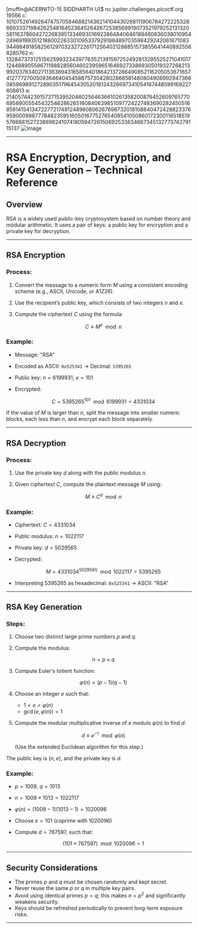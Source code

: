 [muffin@ACERNITO-15 SIDDHARTH U]$ nc jupiter.challenges.picoctf.org 19566
c: 101075261492647475705846882143621410443026811190678427222532866933371984262548164523645264267253856991907352197925213132058116378604272268395133469301692386484064618846083603801095424969199351218800226330109533792918848970359842924206187108394486491858256129703232722617125640212888515738556414408925568280762
n: 132847373125156259932343977635213915972524928132955252710410171244689055967119882856046023959651646927338693050193272682139920378340271136389431658564018642137286490852116205053671657412777270050936464045458875730428028665814808049069929473660859698912728903517964543052019124326697341054167448599169227608613
e: 2140574423915727153952046025646366102613582008764526097657706956900554543254628626516084063985109772422748369028245051685914154134722772174912489608062676987320181086404724288233769590009987778482359516050167752765409541050860172300116518519576688152723889824107418059472615069253363466734513277374279115137
![image](https://github.com/user-attachments/assets/20aa2e53-7d11-4f28-b5e1-99b309192beb)

---

# RSA Encryption, Decryption, and Key Generation – Technical Reference

## Overview

RSA is a widely used public-key cryptosystem based on number theory and modular arithmetic. It uses a pair of keys: a public key for encryption and a private key for decryption.

---

## RSA Encryption

### Process:

1. Convert the message to a numeric form $M$ using a consistent encoding scheme (e.g., ASCII, Unicode, or A1Z26).
2. Use the recipient’s public key, which consists of two integers $n$ and $e$.
3. Compute the ciphertext $C$ using the formula:

   $$
   C \equiv M^e \mod n
   $$

### Example:

* Message: "RSA"
* Encoded as ASCII: `0x525341` → Decimal: `5395265`
* Public key: $n = 6199931$, $e = 101$
* Encrypted:

  $$
  C = 5395265^{101} \mod 6199931 = 4331034
  $$

If the value of $M$ is larger than $n$, split the message into smaller numeric blocks, each less than $n$, and encrypt each block separately.

---

## RSA Decryption

### Process:

1. Use the private key $d$ along with the public modulus $n$.
2. Given ciphertext $C$, compute the plaintext message $M$ using:

   $$
   M \equiv C^d \mod n
   $$

### Example:

* Ciphertext: $C = 4331034$
* Public modulus: $n = 1022117$
* Private key: $d = 5029565$
* Decrypted:

  $$
  M = 4331034^{5029565} \mod 1022117 = 5395265
  $$
* Interpreting 5395265 as hexadecimal: `0x525341` → ASCII: "RSA"

---

## RSA Key Generation

### Steps:

1. Choose two distinct large prime numbers $p$ and $q$.
2. Compute the modulus:

   $$
   n = p \times q
   $$
3. Compute Euler's totient function:

   $$
   \varphi(n) = (p - 1)(q - 1)
   $$
4. Choose an integer $e$ such that:

   * $1 < e < \varphi(n)$
   * $\gcd(e, \varphi(n)) = 1$
5. Compute the modular multiplicative inverse of $e$ modulo $\varphi(n)$ to find $d$:

   $$
   d \equiv e^{-1} \mod \varphi(n)
   $$

   (Use the extended Euclidean algorithm for this step.)

The public key is $(n, e)$, and the private key is $d$.

### Example:

* $p = 1009$, $q = 1013$
* $n = 1009 \times 1013 = 1022117$
* $\varphi(n) = (1009 - 1)(1013 - 1) = 1020096$
* Choose $e = 101$ (coprime with 1020096)
* Compute $d = 767597$, such that:

  $$
  (101 \times 767597) \mod 1020096 = 1
  $$

---

## Security Considerations

* The primes $p$ and $q$ must be chosen randomly and kept secret.
* Never reuse the same $p$ or $q$ in multiple key pairs.
* Avoid using identical primes $p = q$; this makes $n = p^2$ and significantly weakens security.
* Keys should be refreshed periodically to prevent long-term exposure risks.

---



